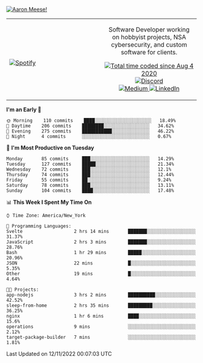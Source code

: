 [![Aaron Meese!](https://user-images.githubusercontent.com/17814535/88975338-a2aabf00-d27f-11ea-963f-8a19608716b4.png)](https://github.com/ajmeese7/readme-ascii "README ASCII")

<!-- Modified from project here: https://github.com/novatorem/novatorem -->
<table width="100%">
  <tr>
  <td width="50%">

&nbsp; <br> [![Spotify](https://ajmeese7.vercel.app/api/spotify)](https://open.spotify.com/user/ajmeese)

  </td>
  <td width="50%">
    <p align="center">
    Software Developer working on hobbyist projects, NSA cybersecurity, and custom software for clients.
    </p>
    <p align="center">
      <a href="https://wakatime.com/@f726891d-3b02-46cd-9b60-e8c59f9e2b14">
        <img src="https://wakatime.com/badge/user/f726891d-3b02-46cd-9b60-e8c59f9e2b14.svg" alt="Total time coded since Aug 4 2020" title="WakaTime" />
      </a>
      <a href="http://link.aaronmeese.com/discord">
        <img src="https://img.shields.io/badge/discord-ajmeese7%234835-369?style=flat-square&logo=discord&logoColor=white&color=purple" alt="Discord" title="Discord">
      </a>
      <br />
      <a href="https://link.aaronmeese.com/medium">
        <img src="https://img.shields.io/badge/medium-ajmeese7-1DB954?style=flat-square&logo=medium&logoColor=white" alt="Medium" title="Medium">
      </a>
      <a href="https://link.aaronmeese.com/linkedin">
        <img src="https://img.shields.io/badge/linkedIn-aaronmeese-1DB954?style=flat-square&logo=linkedin&logoColor=white&color=blue" alt="LinkedIn" title="LinkedIn">
      </a>
    </p>
  </td>

</table>

[//]: <> (The `&nbsp;` is to have Aphelion take up more space)

<!--START_SECTION:waka-->
**I'm an Early 🐤** 

```text
🌞 Morning    110 commits    ████░░░░░░░░░░░░░░░░░░░░░   18.49% 
🌆 Daytime    206 commits    ████████░░░░░░░░░░░░░░░░░   34.62% 
🌃 Evening    275 commits    ███████████░░░░░░░░░░░░░░   46.22% 
🌙 Night      4 commits      ░░░░░░░░░░░░░░░░░░░░░░░░░   0.67%

```
📅 **I'm Most Productive on Tuesday** 

```text
Monday       85 commits     ███░░░░░░░░░░░░░░░░░░░░░░   14.29% 
Tuesday      127 commits    █████░░░░░░░░░░░░░░░░░░░░   21.34% 
Wednesday    72 commits     ███░░░░░░░░░░░░░░░░░░░░░░   12.1% 
Thursday     74 commits     ███░░░░░░░░░░░░░░░░░░░░░░   12.44% 
Friday       55 commits     ██░░░░░░░░░░░░░░░░░░░░░░░   9.24% 
Saturday     78 commits     ███░░░░░░░░░░░░░░░░░░░░░░   13.11% 
Sunday       104 commits    ████░░░░░░░░░░░░░░░░░░░░░   17.48%

```


📊 **This Week I Spent My Time On** 

```text
⌚︎ Time Zone: America/New_York

💬 Programming Languages: 
Svelte                   2 hrs 14 mins       ███████░░░░░░░░░░░░░░░░░░   31.37% 
JavaScript               2 hrs 3 mins        ███████░░░░░░░░░░░░░░░░░░   28.76% 
Bash                     1 hr 29 mins        █████░░░░░░░░░░░░░░░░░░░░   20.96% 
JSON                     22 mins             █░░░░░░░░░░░░░░░░░░░░░░░░   5.35% 
Other                    19 mins             █░░░░░░░░░░░░░░░░░░░░░░░░   4.64%

🐱‍💻 Projects: 
app-nodejs               3 hrs 2 mins        ██████████░░░░░░░░░░░░░░░   42.52% 
sleep-from-home          2 hrs 35 mins       █████████░░░░░░░░░░░░░░░░   36.25% 
nginx                    1 hr 6 mins         ████░░░░░░░░░░░░░░░░░░░░░   15.6% 
operations               9 mins              ░░░░░░░░░░░░░░░░░░░░░░░░░   2.12% 
target-package-builder   7 mins              ░░░░░░░░░░░░░░░░░░░░░░░░░   1.81%

```


 Last Updated on 12/11/2022 00:07:03 UTC
<!--END_SECTION:waka-->
